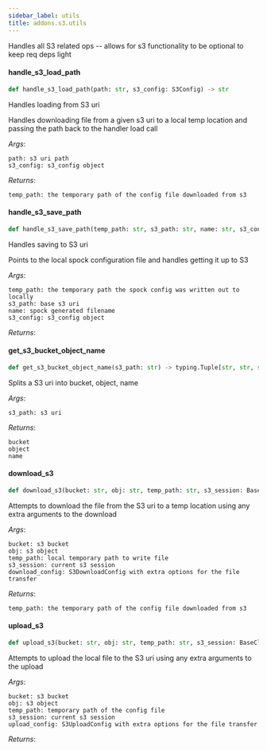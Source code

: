 ```yaml
---
sidebar_label: utils
title: addons.s3.utils
---
```


Handles all S3 related ops -- allows for s3 functionality to be optional to keep req deps light

#### handle\_s3\_load\_path

```python
def handle_s3_load_path(path: str, s3_config: S3Config) -> str
```

Handles loading from S3 uri

Handles downloading file from a given s3 uri to a local temp location and passing the path back to the handler
load call

*Args*:

    path: s3 uri path
    s3_config: s3_config object

*Returns*:

    temp_path: the temporary path of the config file downloaded from s3

#### handle\_s3\_save\_path

```python
def handle_s3_save_path(temp_path: str, s3_path: str, name: str, s3_config: S3Config)
```

Handles saving to S3 uri

Points to the local spock configuration file and handles getting it up to S3

*Args*:

    temp_path: the temporary path the spock config was written out to locally
    s3_path: base s3 uri
    name: spock generated filename
    s3_config: s3_config object

*Returns*:

#### get\_s3\_bucket\_object\_name

```python
def get_s3_bucket_object_name(s3_path: str) -> typing.Tuple[str, str, str]
```

Splits a S3 uri into bucket, object, name

*Args*:

    s3_path: s3 uri

*Returns*:

    bucket
    object
    name

#### download\_s3

```python
def download_s3(bucket: str, obj: str, temp_path: str, s3_session: BaseClient, download_config: S3DownloadConfig) -> str
```

Attempts to download the file from the S3 uri to a temp location using any extra arguments to the download

*Args*:

    bucket: s3 bucket
    obj: s3 object
    temp_path: local temporary path to write file
    s3_session: current s3 session
    download_config: S3DownloadConfig with extra options for the file transfer

*Returns*:

    temp_path: the temporary path of the config file downloaded from s3

#### upload\_s3

```python
def upload_s3(bucket: str, obj: str, temp_path: str, s3_session: BaseClient, upload_config: S3UploadConfig)
```

Attempts to upload the local file to the S3 uri using any extra arguments to the upload

*Args*:

    bucket: s3 bucket
    obj: s3 object
    temp_path: temporary path of the config file
    s3_session: current s3 session
    upload_config: S3UploadConfig with extra options for the file transfer

*Returns*:

